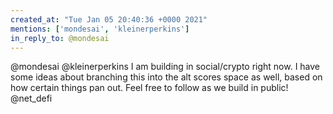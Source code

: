 ```yaml
---
created_at: "Tue Jan 05 20:40:36 +0000 2021"
mentions: ['mondesai', 'kleinerperkins']
in_reply_to: @mondesai
---
```


@mondesai @kleinerperkins I am building in social/crypto right now. I have some ideas about branching this into the alt scores space as well, based on how certain things pan out. Feel free to follow as we build in public! @net_defi